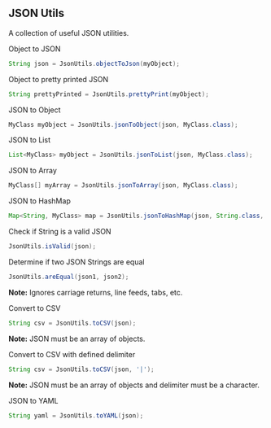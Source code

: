 ## JSON Utils ##

A collection of useful JSON utilities.

Object to JSON

```java
String json = JsonUtils.objectToJson(myObject);
```

Object to pretty printed JSON

```java
String prettyPrinted = JsonUtils.prettyPrint(myObject);
```

JSON to Object

```java
MyClass myObject = JsonUtils.jsonToObject(json, MyClass.class);
```

JSON to List

```java
List<MyClass> myObject = JsonUtils.jsonToList(json, MyClass.class);
```

JSON to Array

```java
MyClass[] myArray = JsonUtils.jsonToArray(json, MyClass.class);
```

JSON to HashMap

```java
Map<String, MyClass> map = JsonUtils.jsonToHashMap(json, String.class, MyClass.class);
```

Check if String is a valid JSON

```java
JsonUtils.isValid(json);
```

Determine if two JSON Strings are equal

```java
JsonUtils.areEqual(json1, json2);
```
**Note:** Ignores carriage returns, line feeds, tabs, etc.

Convert to CSV

```java
String csv = JsonUtils.toCSV(json); 
```

**Note:** JSON must be an array of objects.

Convert to CSV with defined delimiter

```java
String csv = JsonUtils.toCSV(json, '|'); 
```

**Note:** JSON must be an array of objects and delimiter must be a character.

JSON to YAML

```java
String yaml = JsonUtils.toYAML(json);
```

